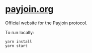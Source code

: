 # [payjoin.org](https://payjoin.org)

Official website for the Payjoin protocol.

To run locally:
```shell
yarn install
yarn start
```